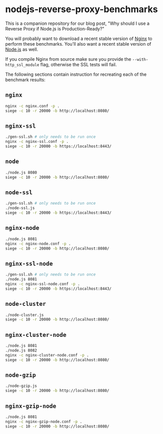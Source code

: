 # nodejs-reverse-proxy-benchmarks

This is a companion repository for our blog post, "Why should I use a Reverse
Proxy if Node.js is Production-Ready?"

You will probably want to download a recent stable version of
[Nginx](https://nginx.org/en/download.html) to perform these benchmarks. You'll
also want a recent stable version of [Node.js](https://nodejs.org/en/download/)
as well.

If you compile Nginx from source make sure you provide the
`--with-http_ssl_module` flag, otherwise the SSL tests will fail.

The following sections contain instruction for recreating each of the benchmark
results:

## `nginx`

```bash
nginx -c nginx.conf -p .
siege -c 10 -r 20000 -b http://localhost:8080/
```

## `nginx-ssl`

```bash
./gen-ssl.sh # only needs to be run once
nginx -c nginx-ssl.conf -p .
siege -c 10 -r 20000 -b https://localhost:8443/
```

## `node`

```bash
./node.js 8080
siege -c 10 -r 20000 -b http://localhost:8080/
```

## `node-ssl`

```bash
./gen-ssl.sh # only needs to be run once
./node-ssl.js
siege -c 10 -r 20000 -b https://localhost:8443/
```

## `nginx-node`

```bash
./node.js 8081
nginx -c nginx-node.conf -p .
siege -c 10 -r 20000 -b http://localhost:8080/
```

## `nginx-ssl-node`

```bash
./gen-ssl.sh # only needs to be run once
./node.js 8081
nginx -c nginx-ssl-node.conf -p .
siege -c 10 -r 20000 -b https://localhost:8443/
```

## `node-cluster`

```bash
./node-cluster.js
siege -c 10 -r 20000 -b http://localhost:8080/
```

## `nginx-cluster-node`

```bash
./node.js 8081
./node.js 8082
nginx -c nginx-cluster-node.conf -p .
siege -c 10 -r 20000 -b http://localhost:8080/
```

## `node-gzip`

```bash
./node-gzip.js
siege -c 10 -r 20000 -b http://localhost:8080/
```

## `nginx-gzip-node`

```bash
./node.js 8081
nginx -c nginx-gzip-node.conf -p .
siege -c 10 -r 20000 -b http://localhost:8080/
```
